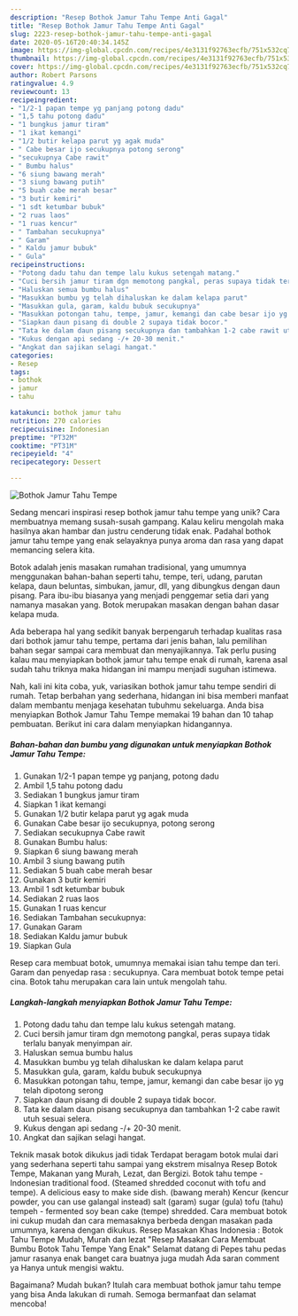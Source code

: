 ```yaml
---
description: "Resep Bothok Jamur Tahu Tempe Anti Gagal"
title: "Resep Bothok Jamur Tahu Tempe Anti Gagal"
slug: 2223-resep-bothok-jamur-tahu-tempe-anti-gagal
date: 2020-05-16T20:40:34.145Z
image: https://img-global.cpcdn.com/recipes/4e3131f92763ecfb/751x532cq70/bothok-jamur-tahu-tempe-foto-resep-utama.jpg
thumbnail: https://img-global.cpcdn.com/recipes/4e3131f92763ecfb/751x532cq70/bothok-jamur-tahu-tempe-foto-resep-utama.jpg
cover: https://img-global.cpcdn.com/recipes/4e3131f92763ecfb/751x532cq70/bothok-jamur-tahu-tempe-foto-resep-utama.jpg
author: Robert Parsons
ratingvalue: 4.9
reviewcount: 13
recipeingredient:
- "1/2-1 papan tempe yg panjang potong dadu"
- "1,5 tahu potong dadu"
- "1 bungkus jamur tiram"
- "1 ikat kemangi"
- "1/2 butir kelapa parut yg agak muda"
- " Cabe besar ijo secukupnya potong serong"
- "secukupnya Cabe rawit"
- " Bumbu halus"
- "6 siung bawang merah"
- "3 siung bawang putih"
- "5 buah cabe merah besar"
- "3 butir kemiri"
- "1 sdt ketumbar bubuk"
- "2 ruas laos"
- "1 ruas kencur"
- " Tambahan secukupnya"
- " Garam"
- " Kaldu jamur bubuk"
- " Gula"
recipeinstructions:
- "Potong dadu tahu dan tempe lalu kukus setengah matang."
- "Cuci bersih jamur tiram dgn memotong pangkal, peras supaya tidak terlalu banyak menyimpan air."
- "Haluskan semua bumbu halus"
- "Masukkan bumbu yg telah dihaluskan ke dalam kelapa parut"
- "Masukkan gula, garam, kaldu bubuk secukupnya"
- "Masukkan potongan tahu, tempe, jamur, kemangi dan cabe besar ijo yg telah dipotong serong"
- "Siapkan daun pisang di double 2 supaya tidak bocor."
- "Tata ke dalam daun pisang secukupnya dan tambahkan 1-2 cabe rawit utuh sesuai selera."
- "Kukus dengan api sedang -/+ 20-30 menit."
- "Angkat dan sajikan selagi hangat."
categories:
- Resep
tags:
- bothok
- jamur
- tahu

katakunci: bothok jamur tahu 
nutrition: 270 calories
recipecuisine: Indonesian
preptime: "PT32M"
cooktime: "PT31M"
recipeyield: "4"
recipecategory: Dessert

---
```



![Bothok Jamur Tahu Tempe](https://img-global.cpcdn.com/recipes/4e3131f92763ecfb/751x532cq70/bothok-jamur-tahu-tempe-foto-resep-utama.jpg)

Sedang mencari inspirasi resep bothok jamur tahu tempe yang unik? Cara membuatnya memang susah-susah gampang. Kalau keliru mengolah maka hasilnya akan hambar dan justru cenderung tidak enak. Padahal bothok jamur tahu tempe yang enak selayaknya punya aroma dan rasa yang dapat memancing selera kita.

Botok adalah jenis masakan rumahan tradisional, yang umumnya menggunakan bahan-bahan seperti tahu, tempe, teri, udang, parutan kelapa, daun beluntas, simbukan, jamur, dll, yang dibungkus dengan daun pisang. Para ibu-ibu biasanya yang menjadi penggemar setia dari yang namanya masakan yang. Botok merupakan masakan dengan bahan dasar kelapa muda.

Ada beberapa hal yang sedikit banyak berpengaruh terhadap kualitas rasa dari bothok jamur tahu tempe, pertama dari jenis bahan, lalu pemilihan bahan segar sampai cara membuat dan menyajikannya. Tak perlu pusing kalau mau menyiapkan bothok jamur tahu tempe enak di rumah, karena asal sudah tahu triknya maka hidangan ini mampu menjadi suguhan istimewa.


Nah, kali ini kita coba, yuk, variasikan bothok jamur tahu tempe sendiri di rumah. Tetap berbahan yang sederhana, hidangan ini bisa memberi manfaat dalam membantu menjaga kesehatan tubuhmu sekeluarga. Anda bisa menyiapkan Bothok Jamur Tahu Tempe memakai 19 bahan dan 10 tahap pembuatan. Berikut ini cara dalam menyiapkan hidangannya.

<!--inarticleads1-->

##### Bahan-bahan dan bumbu yang digunakan untuk menyiapkan Bothok Jamur Tahu Tempe:

1. Gunakan 1/2-1 papan tempe yg panjang, potong dadu
1. Ambil 1,5 tahu potong dadu
1. Sediakan 1 bungkus jamur tiram
1. Siapkan 1 ikat kemangi
1. Gunakan 1/2 butir kelapa parut yg agak muda
1. Gunakan  Cabe besar ijo secukupnya, potong serong
1. Sediakan secukupnya Cabe rawit
1. Gunakan  Bumbu halus:
1. Siapkan 6 siung bawang merah
1. Ambil 3 siung bawang putih
1. Sediakan 5 buah cabe merah besar
1. Gunakan 3 butir kemiri
1. Ambil 1 sdt ketumbar bubuk
1. Sediakan 2 ruas laos
1. Gunakan 1 ruas kencur
1. Sediakan  Tambahan secukupnya:
1. Gunakan  Garam
1. Sediakan  Kaldu jamur bubuk
1. Siapkan  Gula


Resep cara membuat botok, umumnya memakai isian tahu tempe dan teri. Garam dan penyedap rasa : secukupnya. Cara membuat botok tempe petai cina. Botok tahu merupakan cara lain untuk mengolah tahu. 

<!--inarticleads2-->

##### Langkah-langkah menyiapkan Bothok Jamur Tahu Tempe:

1. Potong dadu tahu dan tempe lalu kukus setengah matang.
1. Cuci bersih jamur tiram dgn memotong pangkal, peras supaya tidak terlalu banyak menyimpan air.
1. Haluskan semua bumbu halus
1. Masukkan bumbu yg telah dihaluskan ke dalam kelapa parut
1. Masukkan gula, garam, kaldu bubuk secukupnya
1. Masukkan potongan tahu, tempe, jamur, kemangi dan cabe besar ijo yg telah dipotong serong
1. Siapkan daun pisang di double 2 supaya tidak bocor.
1. Tata ke dalam daun pisang secukupnya dan tambahkan 1-2 cabe rawit utuh sesuai selera.
1. Kukus dengan api sedang -/+ 20-30 menit.
1. Angkat dan sajikan selagi hangat.


Teknik masak botok dikukus jadi tidak Terdapat beragam botok mulai dari yang sederhana seperti tahu sampai yang ekstrem misalnya Resep Botok Tempe, Makanan yang Murah, Lezat, dan Bergizi. Botok tahu tempe - Indonesian traditional food. (Steamed shredded coconut with tofu and tempe). A delicious easy to make side dish. (bawang merah) Kencur (kencur powder, you can use galangal instead) salt (garam) sugar (gula) tofu (tahu) tempeh - fermented soy bean cake (tempe) shredded. Cara membuat botok ini cukup mudah dan cara memasaknya berbeda dengan masakan pada umumnya, karena dengan dikukus. Resep Masakan Khas Indonesia : Botok Tahu Tempe Mudah, Murah dan lezat &#34;Resep Masakan Cara Membuat Bumbu Botok Tahu Tempe Yang Enak&#34; Selamat datang di Pepes tahu pedas jamur rasanya enak banget cara buatnya juga mudah Ada saran comment ya Hanya untuk mengisi waktu. 

Bagaimana? Mudah bukan? Itulah cara membuat bothok jamur tahu tempe yang bisa Anda lakukan di rumah. Semoga bermanfaat dan selamat mencoba!
